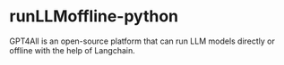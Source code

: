# runLLMoffline-python

GPT4All is an open-source platform that can run LLM models directly or offline with the help of Langchain.
